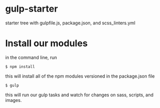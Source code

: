 # gulp-starter
starter tree with gulpfile.js, package.json, and scss_linters.yml

# Install our modules
in the command line, run

<code>$ npm install</code>

this will install all of the npm modules versioned in the package.json file

<code>$ gulp</code>

this will run our gulp tasks and watch for changes on sass, scripts, and images.
